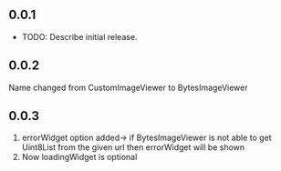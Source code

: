 ## 0.0.1

* TODO: Describe initial release.

## 0.0.2

Name changed from CustomImageViewer to BytesImageViewer

## 0.0.3

1. errorWidget option added-> if BytesImageViewer is not able to get Uint8List from the given url then errorWidget will be shown
2. Now loadingWidget is optional
